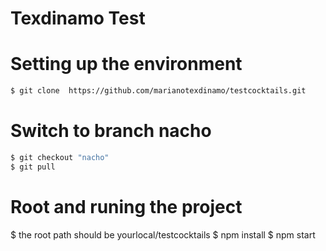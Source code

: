 #  Texdinamo Test

# Setting up the environment

```sh
$ git clone  https://github.com/marianotexdinamo/testcocktails.git
```
# Switch to branch nacho

```sh
$ git checkout "nacho"
$ git pull 
```

# Root and runing the project
$ the root path should be yourlocal/testcocktails
$ npm install
$ npm start